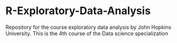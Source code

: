 # R-Exploratory-Data-Analysis
Repository for the course exploratory data analysis by John Hopkins University. This is the 4th course of the Data science specialization
